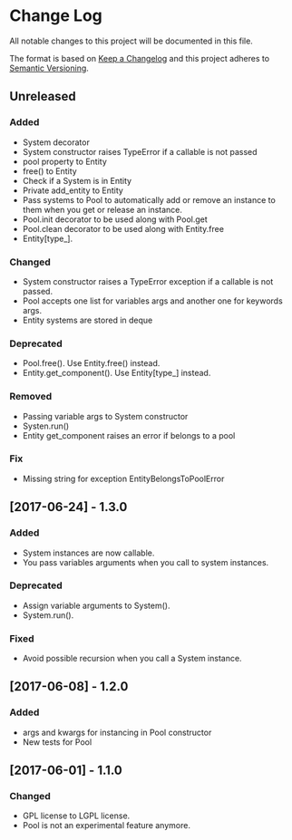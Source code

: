 # Change Log
All notable changes to this project will be documented in this file.

The format is based on [Keep a Changelog](http://keepachangelog.com/)
and this project adheres to [Semantic Versioning](http://semver.org/).

## Unreleased

### Added

- System decorator
- System constructor raises TypeError if a callable is not passed
- pool property to Entity
- free() to Entity
- Check if a System is in Entity
- Private add_entity to Entity 
- Pass systems to Pool to automatically add or remove an instance to them
when you get or release an instance.
- Pool.init decorator to be used along with Pool.get
- Pool.clean decorator to be used along with Entity.free
- Entity\[type_\].

### Changed

- System constructor raises a TypeError exception if a callable is not
passed.
- Pool accepts one list for variables args and another one for keywords args.
- Entity systems are stored in deque

### Deprecated

- Pool.free(). Use Entity.free() instead.
- Entity.get_component(). Use Entity\[type_\] instead.

### Removed

- Passing variable args to System constructor
- Systen.run()
- Entity get_component raises an error if belongs to a pool

### Fix

- Missing string for exception EntityBelongsToPoolError

## [2017-06-24] - 1.3.0

### Added

- System instances are now callable.
- You pass variables arguments when you call to system instances.

### Deprecated

- Assign variable arguments to System().
- System.run().

### Fixed

- Avoid possible recursion when you call a System instance.

## [2017-06-08] - 1.2.0

### Added

- args and kwargs for instancing in Pool constructor
- New tests for Pool

## [2017-06-01] - 1.1.0

### Changed
- GPL license to LGPL license.
- Pool is not an experimental feature anymore.
